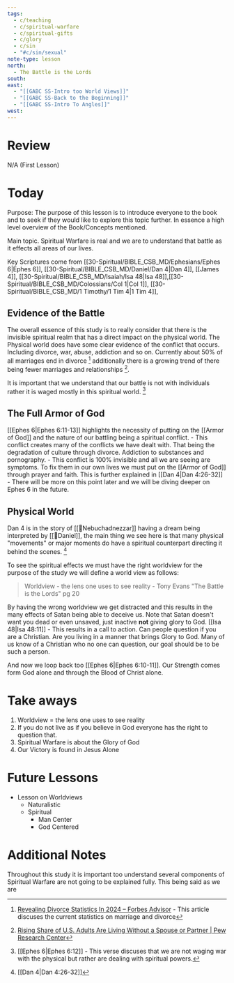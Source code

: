 ```yaml
---
tags:
  - c/teaching
  - c/spiritual-warfare
  - c/spiritual-gifts
  - c/glory
  - c/sin
  - "#c/sin/sexual"
note-type: lesson
north:
  - The Battle is the Lords
south: 
east:
  - "[[GABC SS-Intro too World Views]]"
  - "[[GABC SS-Back to the Beginning]]"
  - "[[GABC SS-Intro To Angles]]"
west: 
---
```

# Review
N/A (First Lesson)
# Today

Purpose: The purpose of this lesson is to introduce everyone to the book and to seek if they would like to explore this topic further.
    In essence a high level overview of the Book/Concepts mentioned.


Main topic. Spiritual Warfare is real and we are to understand that battle as it effects all areas of our lives.

Key Scriptures come from [[30-Spiritual/BIBLE_CSB_MD/Ephesians/Ephes 6|Ephes 6]], [[30-Spiritual/BIBLE_CSB_MD/Daniel/Dan 4|Dan 4]], [[James 4]], [[30-Spiritual/BIBLE_CSB_MD/Isaiah/Isa 48|Isa 48]],[[30-Spiritual/BIBLE_CSB_MD/Colossians/Col 1|Col 1]], [[30-Spiritual/BIBLE_CSB_MD/1 Timothy/1 Tim 4|1 Tim 4]],

## Evidence of the Battle
The overall essence of this study is to really consider that there is the invisible spiritual realm that has a direct impact on the physical world. The Physical world does have some clear evidence of the conflict that occurs. Including divorce, war, abuse, addiction and so on. Currently about 50% of all marriages end in divorce [^cite1] additionally there is a growing trend of there being fewer marriages and relationships [^cite2].

It is important that we understand that our battle is not with individuals rather it is waged mostly in this spiritual world. [^b1]

[^b1]: [[Ephes 6|Ephes 6:12]] - This verse discuses that we are not waging war with the physical but rather are dealing with spiritual powers.
[^cite1]: [Revealing Divorce Statistics In 2024 – Forbes Advisor](https://www.forbes.com/advisor/legal/divorce/divorce-statistics/#sources_section) - This article discuses the current statistics on marriage and divorce
[^cite2]: [Rising Share of U.S. Adults Are Living Without a Spouse or Partner | Pew Research Center](https://www.pewresearch.org/social-trends/2021/10/05/rising-share-of-u-s-adults-are-living-without-a-spouse-or-partner/)
## The Full Armor of God
[[Ephes 6|Ephes 6:11-13]] highlights the necessity of putting on the [[Armor of God]] and the nature of our battling being a spiritual conflict.
    - This conflict creates many of the conflicts we have dealt with. That being the degradation of culture through divorce. Addiction to substances and pornography.
    - This conflict is 100% invisible and all we are seeing are symptoms. To fix them in our own lives we must put on the [[Armor of God]] through prayer and faith. This is further explained in [[Dan 4|Dan 4:26-32]]
        - There will be more on this point later and we will be diving deeper on Ephes 6 in the future.
## Physical  World
Dan 4 is in the story of [[🧑Nebuchadnezzar]] having a dream being interpreted by [[🧑Daniel]], the main thing we see here is that many physical "movements" or major moments do have a spiritual counterpart directing it behind the scenes. [^b2]

To see the spiritual effects we must have the right worldview for the purpose of the study we will define a world view as follows:
> Worldview - the lens one uses to see reality
\- Tony Evans "The Battle is the Lords" pg 20

By having the wrong worldview we get distracted and this results in the many effects of Satan being able to deceive us. Note that Satan doesn't want you dead or even unsaved, just inactive **not** giving glory to God. [[Isa 48|Isa 48:11]]
    - This results in a call to action. Can people question if you are a Christian. Are you living in a manner that brings Glory to God. Many of us know of a Christian who no one can question, our goal should be to be such a person.

And now we loop back too [[Ephes 6|Ephes 6:10-11]]. Our Strength comes form God alone and through the Blood of Christ alone.

[^b2]: [[Dan 4|Dan 4:26-32]]

# Take aways
1. Worldview = the lens one uses to see reality
2. If you do not live as if you believe in God everyone has the right to question that. 
3. Spiritual Warfare is about the Glory of God
4. Our Victory is found in Jesus Alone

# Future Lessons
- Lesson on Worldviews
    - Naturalistic
    - Spiritual
        - Man Center
        - God Centered

# Additional Notes
Throughout this study it is important too understand several components of Spiritual Warfare are not going to be explained fully. This being said as we are 